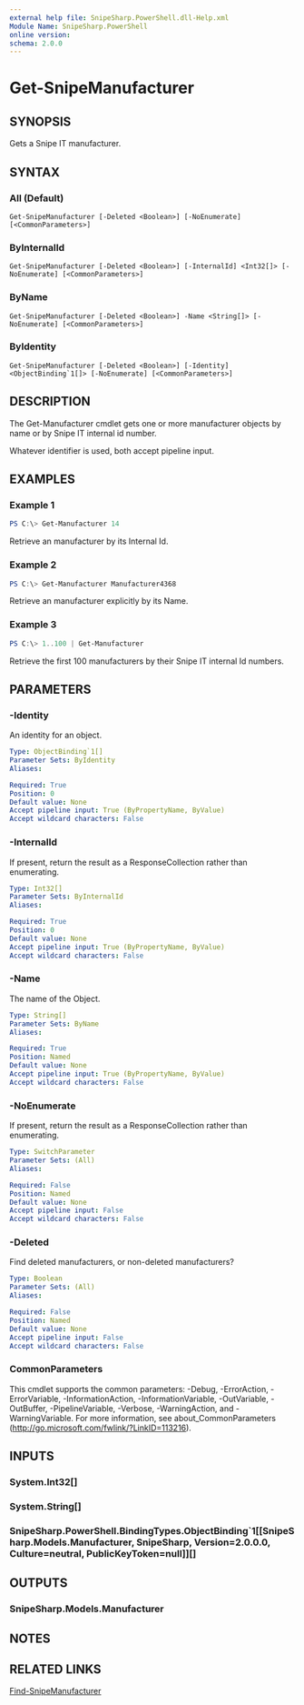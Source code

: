 ```yaml
---
external help file: SnipeSharp.PowerShell.dll-Help.xml
Module Name: SnipeSharp.PowerShell
online version:
schema: 2.0.0
---
```


# Get-SnipeManufacturer

## SYNOPSIS
Gets a Snipe IT manufacturer.

## SYNTAX

### All (Default)
```
Get-SnipeManufacturer [-Deleted <Boolean>] [-NoEnumerate] [<CommonParameters>]
```

### ByInternalId
```
Get-SnipeManufacturer [-Deleted <Boolean>] [-InternalId] <Int32[]> [-NoEnumerate] [<CommonParameters>]
```

### ByName
```
Get-SnipeManufacturer [-Deleted <Boolean>] -Name <String[]> [-NoEnumerate] [<CommonParameters>]
```

### ByIdentity
```
Get-SnipeManufacturer [-Deleted <Boolean>] [-Identity] <ObjectBinding`1[]> [-NoEnumerate] [<CommonParameters>]
```

## DESCRIPTION
The Get-Manufacturer cmdlet gets one or more manufacturer objects by name or by Snipe IT internal id number.

Whatever identifier is used, both accept pipeline input.

## EXAMPLES

### Example 1
```powershell
PS C:\> Get-Manufacturer 14
```

Retrieve an manufacturer by its Internal Id.

### Example 2
```powershell
PS C:\> Get-Manufacturer Manufacturer4368
```

Retrieve an manufacturer explicitly by its Name.

### Example 3
```powershell
PS C:\> 1..100 | Get-Manufacturer
```

Retrieve the first 100 manufacturers by their Snipe IT internal Id numbers.

## PARAMETERS

### -Identity
An identity for an object.

```yaml
Type: ObjectBinding`1[]
Parameter Sets: ByIdentity
Aliases:

Required: True
Position: 0
Default value: None
Accept pipeline input: True (ByPropertyName, ByValue)
Accept wildcard characters: False
```

### -InternalId
If present, return the result as a ResponseCollection rather than enumerating.

```yaml
Type: Int32[]
Parameter Sets: ByInternalId
Aliases:

Required: True
Position: 0
Default value: None
Accept pipeline input: True (ByPropertyName, ByValue)
Accept wildcard characters: False
```

### -Name
The name of the Object.

```yaml
Type: String[]
Parameter Sets: ByName
Aliases:

Required: True
Position: Named
Default value: None
Accept pipeline input: True (ByPropertyName, ByValue)
Accept wildcard characters: False
```

### -NoEnumerate
If present, return the result as a ResponseCollection rather than enumerating.

```yaml
Type: SwitchParameter
Parameter Sets: (All)
Aliases:

Required: False
Position: Named
Default value: None
Accept pipeline input: False
Accept wildcard characters: False
```

### -Deleted
Find deleted manufacturers, or non-deleted manufacturers?

```yaml
Type: Boolean
Parameter Sets: (All)
Aliases:

Required: False
Position: Named
Default value: None
Accept pipeline input: False
Accept wildcard characters: False
```

### CommonParameters
This cmdlet supports the common parameters: -Debug, -ErrorAction, -ErrorVariable, -InformationAction, -InformationVariable, -OutVariable, -OutBuffer, -PipelineVariable, -Verbose, -WarningAction, and -WarningVariable. For more information, see about_CommonParameters (http://go.microsoft.com/fwlink/?LinkID=113216).

## INPUTS

### System.Int32[]

### System.String[]

### SnipeSharp.PowerShell.BindingTypes.ObjectBinding`1[[SnipeSharp.Models.Manufacturer, SnipeSharp, Version=2.0.0.0, Culture=neutral, PublicKeyToken=null]][]

## OUTPUTS

### SnipeSharp.Models.Manufacturer

## NOTES

## RELATED LINKS

[Find-SnipeManufacturer](Find-SnipeManufacturer.md)
